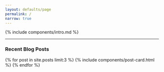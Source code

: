 ```yaml
---
layout: defaults/page
permalink: /
narrow: true
---
```


{% include components/intro.md %}

---

### Recent Blog Posts

{% for post in site.posts limit:3 %}
{% include components/post-card.html %}
{% endfor %}


